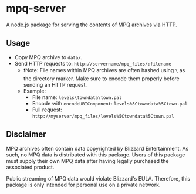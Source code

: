 mpq-server
==========

A node.js package for serving the contents of MPQ archives via HTTP.

## Usage
* Copy MPQ archive to `data/`.
* Send HTTP requests to: `http://servername/mpq_files/:filename`
    * :exclamation:Note: File names within MPQ archives are often hashed using `\` as the directory marker. Make sure to encode them properly before sending an HTTP request.
    * Example:
        * File name: `levels\towndata\town.pal`
        * Encode with `encodeURIComponent`: `levels%5Ctowndata%5Ctown.pal`
        * Full request: `http://myserver/mpq_files/levels%5Ctowndata%5Ctown.pal`

## Disclaimer

MPQ archives often contain data copyrighted by Blizzard Entertainment.
As such, no MPQ data is distributed with this package.
Users of this package must supply their own MPQ data after having legally purchased the associated product.

Public streaming of MPQ data would violate Blizzard's EULA. Therefore, this package is only intended for personal use on a private network.

